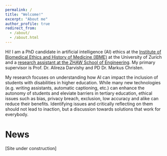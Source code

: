 ```yaml
---
permalink: /
title: "Welcome!"
excerpt: "About me"
author_profile: true
redirect_from: 
  - /about/
  - /about.html
---
```


Hi! I am a PhD candidate in artificial intelligence (AI) ethics at the [Institute of Biomedical Ethics and History of Medicine (IBME)](https://www.ibme.uzh.ch/en.html) at the University of Zurich and a [research assistant at the ZHAW School of Engineering](https://www.zhaw.ch/en/about-us/person/piee/). My primary supervisor is Prof. Dr. Alireza Darvishy and PD Dr. Markus Christen.

My research focuses on understanding how AI can impact the inclusion of students with disabilities in higher education. While many new technologies (e.g. writing assistants, automatic captioning, etc.) can enhance the autonomy of students and eleviate barriers in tertiary education, ethical issues such as bias, privacy breach, exclusion, low accuracy and alike can reduce their benefits. Identifying issues and critically reflecting on them should not lead to inaction, but a discussion towards solutions that work for everybody. 

News
======
[Site under construction]


